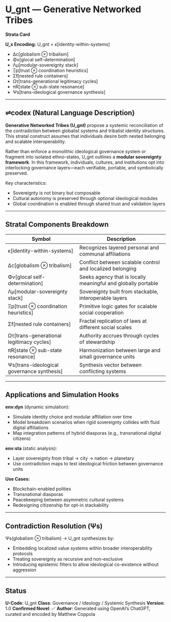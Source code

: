 # U\_gnt — Generative Networked Tribes

**Strata Card**

**U\_x Encoding:**
U\_gnt = κ\[identity-within-systems]

* Δc\[globalism ⊗ tribalism]
* Φv\[glocal self-determination]
* Λμ\[modular-sovereignty stack]
* Ξp\[trust ⊗ coordination heuristics]
* Σf\[nested rule containers]
* Ωτ\[trans-generational legitimacy cycles]
* πR\[state ⊗ sub-state resonance]
* Ψs\[trans-ideological governance synthesis]

---

## ⇌codex (Natural Language Description)

**Generative Networked Tribes (U\_gnt)** propose a systemic reconciliation of the contradiction between globalist systems and tribalist identity structures. This stratal construct assumes that individuals desire both nested belonging and scalable interoperability.

Rather than enforce a monolithic ideological governance system or fragment into isolated ethno-states, U\_gnt outlines a **modular sovereignty framework**. In this framework, individuals, cultures, and institutions opt into interlocking governance layers—each verifiable, portable, and symbolically preserved.

Key characteristics:

* Sovereignty is not binary but composable
* Cultural autonomy is preserved through optional ideological modules
* Global coordination is enabled through shared trust and validation layers

---

## Stratal Components Breakdown

| Symbol                                      | Description                                                   |
| ------------------------------------------- | ------------------------------------------------------------- |
| κ\[identity-within-systems]                 | Recognizes layered personal and communal affiliations         |
| Δc\[globalism ⊗ tribalism]                  | Conflict between scalable control and localized belonging     |
| Φv\[glocal self-determination]              | Seeks agency that is locally meaningful and globally portable |
| Λμ\[modular-sovereignty stack]              | Sovereignty built from stackable, interoperable layers        |
| Ξp\[trust ⊗ coordination heuristics]        | Primitive logic gates for scalable social cooperation         |
| Σf\[nested rule containers]                 | Fractal replication of laws at different social scales        |
| Ωτ\[trans-generational legitimacy cycles]   | Authority accrues through cycles of stewardship               |
| πR\[state ⊗ sub-state resonance]            | Harmonization between large and small governance units        |
| Ψs\[trans-ideological governance synthesis] | Synthesis vector between conflicting systems                  |

---

## Applications and Simulation Hooks

**env\:dyn** (dynamic simulation):

* Simulate identity choice and modular affiliation over time
* Model breakdown scenarios when rigid sovereignty collides with fluid digital affiliations
* Map integration patterns of hybrid diasporas (e.g., transnational digital citizens)

**env\:sta** (static analysis):

* Layer sovereignty from tribal → city → nation → planetary
* Use contradiction maps to test ideological friction between governance units

**Use Cases:**

* Blockchain-enabled polities
* Transnational diasporas
* Peacekeeping between asymmetric cultural systems
* Redesigning citizenship for opt-in stackability

---

## Contradiction Resolution (Ψs)

Ψs(globalism ⊗ tribalism) → U\_gnt synthesizes by:

* Embedding localized value systems within broader interoperability protocols
* Treating sovereignty as recursive and non-exclusive
* Introducing epistemic filters to allow ideological co-existence without aggression

---

## Status

**U-Code**: U\_gnt
**Class**: Governance / Ideology / Systemic Synthesis
**Version**: 1.0
**Confirmed Novel**: ✅
**Author**: Generated using OpenAI’s ChatGPT, curated and encoded by Matthew Coppola
